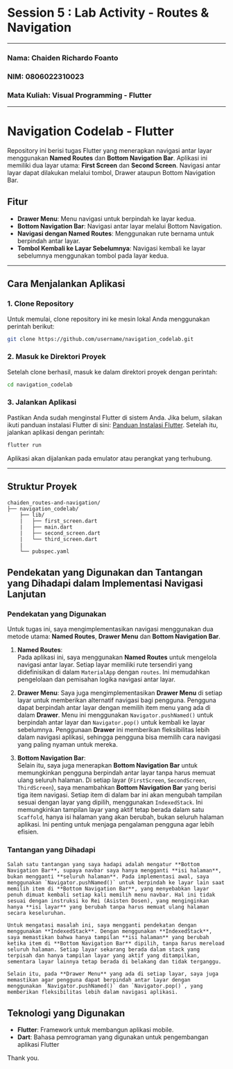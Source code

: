 # Session 5 : Lab Activity - Routes & Navigation

---
### Nama: Chaiden Richardo Foanto  
### NIM: 0806022310023  
### Mata Kuliah: Visual Programming - Flutter  

---

# Navigation Codelab - Flutter

Repository ini berisi tugas Flutter yang menerapkan navigasi antar layar menggunakan **Named Routes** dan **Bottom Navigation Bar**. Aplikasi ini memiliki dua layar utama: **First Screen** dan **Second Screen**. Navigasi antar layar dapat dilakukan melalui tombol, Drawer ataupun Bottom Navigation Bar.

## Fitur
- **Drawer Menu**: Menu navigasi untuk berpindah ke layar kedua.
- **Bottom Navigation Bar**: Navigasi antar layar melalui Bottom Navigation.
- **Navigasi dengan Named Routes**: Menggunakan rute bernama untuk berpindah antar layar.
- **Tombol Kembali ke Layar Sebelumnya**: Navigasi kembali ke layar sebelumnya menggunakan tombol pada layar kedua.

---

## Cara Menjalankan Aplikasi

### 1. Clone Repository
Untuk memulai, clone repository ini ke mesin lokal Anda menggunakan perintah berikut:
```bash
git clone https://github.com/username/navigation_codelab.git
```

### 2. Masuk ke Direktori Proyek
Setelah clone berhasil, masuk ke dalam direktori proyek dengan perintah:
```bash
cd navigation_codelab
```

### 3. Jalankan Aplikasi
Pastikan Anda sudah menginstal Flutter di sistem Anda. Jika belum, silakan ikuti panduan instalasi Flutter di sini: [Panduan Instalasi Flutter](https://flutter.dev/docs/get-started/install).
Setelah itu, jalankan aplikasi dengan perintah:
```bash
flutter run
```
Aplikasi akan dijalankan pada emulator atau perangkat yang terhubung.

---

## Struktur Proyek
```vbnet
chaiden_routes-and-navigation/
├── navigation_codelab/
    ├── lib/
    |   ├── first_screen.dart
    |   ├── main.dart
    |   ├── second_screen.dart
    |   └── third_screen.dart
    |
    └── pubspec.yaml
  ```

## Pendekatan yang Digunakan dan Tantangan yang Dihadapi dalam Implementasi Navigasi Lanjutan

### Pendekatan yang Digunakan

Untuk tugas ini, saya mengimplementasikan navigasi menggunakan dua metode utama: **Named Routes**, **Drawer Menu** dan **Bottom Navigation Bar**.

1. **Named Routes**:  
   Pada aplikasi ini, saya menggunakan **Named Routes** untuk mengelola navigasi antar layar. Setiap layar memiliki rute tersendiri yang didefinisikan di dalam `MaterialApp` dengan `routes`. Ini memudahkan pengelolaan dan pemisahan logika navigasi antar layar.

2. **Drawer Menu**:
   Saya juga mengimplementasikan **Drawer Menu** di setiap layar untuk memberikan alternatif navigasi bagi pengguna. Pengguna dapat berpindah antar layar dengan memilih item menu yang ada di dalam **Drawer**. Menu ini menggunakan `Navigator.pushNamed()` untuk berpindah antar layar dan `Navigator.pop()` untuk kembali ke layar sebelumnya. Penggunaan **Drawer** ini memberikan fleksibilitas lebih dalam navigasi aplikasi, sehingga pengguna bisa memilih cara navigasi yang paling nyaman untuk mereka.


3. **Bottom Navigation Bar**:  
   Selain itu, saya juga menerapkan **Bottom Navigation Bar** untuk memungkinkan pengguna berpindah antar layar tanpa harus memuat ulang seluruh halaman. Di setiap layar (`FirstScreen`, `SecondScreen`, `ThirdScreen`), saya menambahkan **Bottom Navigation Bar** yang berisi tiga item navigasi. Setiap item di dalam bar ini akan mengubah tampilan sesuai dengan layar yang dipilih, menggunakan `IndexedStack`. Ini memungkinkan tampilan layar yang aktif tetap berada dalam satu `Scaffold`, hanya isi halaman yang akan berubah, bukan seluruh halaman aplikasi. Ini penting untuk menjaga pengalaman pengguna agar lebih efisien.

### Tantangan yang Dihadapi

    Salah satu tantangan yang saya hadapi adalah mengatur **Bottom Navigation Bar**, supaya navbar saya hanya mengganti **isi halaman**, bukan mengganti **seluruh halaman**. Pada implementasi awal, saya menggunakan `Navigator.pushNamed()` untuk berpindah ke layar lain saat memilih item di **Bottom Navigation Bar**, yang menyebabkan layar penuh dimuat kembali setiap kali memilih menu navbar. Hal ini tidak sesuai dengan instruksi ko Rei (Asisten Dosen), yang menginginkan hanya **isi layar** yang berubah tanpa harus memuat ulang halaman secara keseluruhan.

    Untuk mengatasi masalah ini, saya mengganti pendekatan dengan menggunakan **IndexedStack**. Dengan menggunakan **IndexedStack**, saya memastikan bahwa hanya tampilan **isi halaman** yang berubah ketika item di **Bottom Navigation Bar** dipilih, tanpa harus mereload seluruh halaman. Setiap layar sekarang berada dalam stack yang terpisah dan hanya tampilan layar yang aktif yang ditampilkan, sementara layar lainnya tetap berada di belakang dan tidak terganggu.

    Selain itu, pada **Drawer Menu** yang ada di setiap layar, saya juga memastikan agar pengguna dapat berpindah antar layar dengan menggunakan `Navigator.pushNamed()` dan `Navigator.pop()`, yang memberikan fleksibilitas lebih dalam navigasi aplikasi.

## Teknologi yang Digunakan

- **Flutter**: Framework untuk membangun aplikasi mobile.
- **Dart**: Bahasa pemrograman yang digunakan untuk pengembangan aplikasi Flutter

Thank you.
